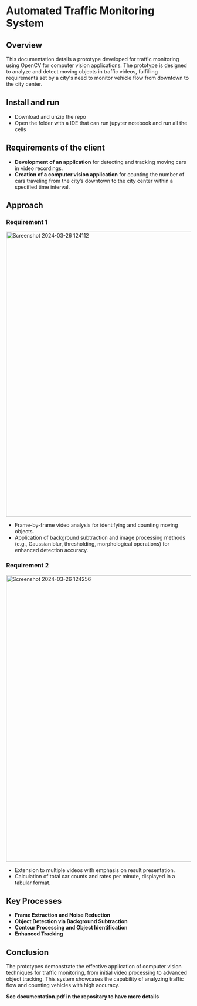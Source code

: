 # Automated Traffic Monitoring System
## Overview

This documentation details a prototype developed for traffic monitoring using OpenCV for computer vision applications. The prototype is designed to analyze and detect moving objects in traffic videos, fulfilling requirements set by a city's need to monitor vehicle flow from downtown to the city center.

## Install and run 
- Download and unzip the repo
- Open the folder with a IDE that can run jupyter notebook and run all the cells

## Requirements of the client

- **Development of an application** for detecting and tracking moving cars in video recordings.
- **Creation of a computer vision application** for counting the number of cars traveling from the city’s downtown to the city center within a specified time interval.

## Approach

### Requirement 1

<img width="776" alt="Screenshot 2024-03-26 124112" src="https://github.com/joseortega9988/traffic_monitoring_system/assets/77720475/1099938b-7192-4ebf-b216-12caa0bbc419">

- Frame-by-frame video analysis for identifying and counting moving objects.
- Application of background subtraction and image processing methods (e.g., Gaussian blur, thresholding, morphological operations) for enhanced detection accuracy.

### Requirement 2
<img width="780" alt="Screenshot 2024-03-26 124256" src="https://github.com/joseortega9988/traffic_monitoring_system/assets/77720475/2298c6ed-1f68-458c-8c77-f74738150259">

- Extension to multiple videos with emphasis on result presentation.
- Calculation of total car counts and rates per minute, displayed in a tabular format.

## Key Processes

- **Frame Extraction and Noise Reduction**
- **Object Detection via Background Subtraction**
- **Contour Processing and Object Identification**
- **Enhanced Tracking**

## Conclusion

The prototypes demonstrate the effective application of computer vision techniques for traffic monitoring, from initial video processing to advanced object tracking. This system showcases the capability of analyzing traffic flow and counting vehicles with high accuracy.

**See documentation.pdf in the repositary to have more details**

